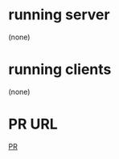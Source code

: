 # running server 
(none)
# running clients
 (none)

 # PR URL
 [PR](https://github.com/AbrarAlzubaidi/math-series)